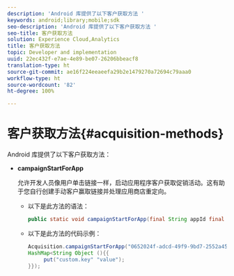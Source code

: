 ```yaml
---
description: 'Android 库提供了以下客户获取方法 '
keywords: android;library;mobile;sdk
seo-description: 'Android 库提供了以下客户获取方法 '
seo-title: 客户获取方法
solution: Experience Cloud,Analytics
title: 客户获取方法
topic: Developer and implementation
uuid: 22ec432f-e7ae-4e89-be07-26206bbeacf8
translation-type: ht
source-git-commit: ae16f224eeaeefa29b2e1479270a72694c79aaa0
workflow-type: ht
source-wordcount: '82'
ht-degree: 100%

---
```



# 客户获取方法{#acquisition-methods}

Android 库提供了以下客户获取方法：

* **campaignStartForApp**

   允许开发人员像用户单击链接一样，启动应用程序客户获取促销活动。这有助于您自行创建手动客户赢取链接并处理应用商店重定向。

   * 以下是此方法的语法：

      ```java
      public static void campaignStartForApp(final String appId final Map<String Object> data); 
      ```

   * 以下是此方法的代码示例：

      ```java
      Acquisition.campaignStartForApp("0652024f-adcd-49f9-9bd7-2552a4564d2f" new 
      HashMap<String Object (){{
           put("custom.key" "value");
      }}); 
      ```

